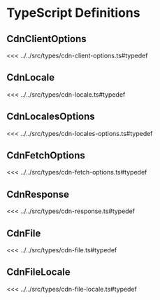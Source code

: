 # TypeScript Definitions

## CdnClientOptions

<<< ../../src/types/cdn-client-options.ts#typedef

## CdnLocale

<<< ../../src/types/cdn-locale.ts#typedef

## CdnLocalesOptions

<<< ../../src/types/cdn-locales-options.ts#typedef

## CdnFetchOptions

<<< ../../src/types/cdn-fetch-options.ts#typedef

## CdnResponse

<<< ../../src/types/cdn-response.ts#typedef

## CdnFile

<<< ../../src/types/cdn-file.ts#typedef

## CdnFileLocale

<<< ../../src/types/cdn-file-locale.ts#typedef
